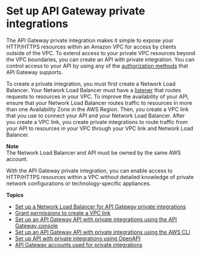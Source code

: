 # Set up API Gateway private integrations<a name="set-up-private-integration"></a>

 The API Gateway private integration makes it simple to expose your HTTP/HTTPS resources within an Amazon VPC for access by clients outside of the VPC\. To extend access to your private VPC resources beyond the VPC boundaries, you can create an API with private integration\. You can control access to your API by using any of the [authorization methods](apigateway-control-access-to-api.md) that API Gateway supports\.

To create a private integration, you must first create a Network Load Balancer\. Your Network Load Balancer must have a [listener](https://docs.aws.amazon.com/elasticloadbalancing/latest/network/load-balancer-listeners.html) that routes requests to resources in your VPC\. To improve the availability of your API, ensure that your Network Load Balancer routes traffic to resources in more than one Availability Zone in the AWS Region\. Then, you create a VPC link that you use to connect your API and your Network Load Balancer\. After you create a VPC link, you create private integrations to route traffic from your API to resources in your VPC through your VPC link and Network Load Balancer\.

**Note**  
The Network Load Balancer and API must be owned by the same AWS account\.

With the API Gateway private integration, you can enable access to HTTP/HTTPS resources within a VPC without detailed knowledge of private network configurations or technology\-specific appliances\.

**Topics**
+ [Set up a Network Load Balancer for API Gateway private integrations](set-up-nlb-for-vpclink-using-console.md)
+ [Grant permissions to create a VPC link](grant-permissions-to-create-vpclink.md)
+ [Set up an API Gateway API with private integrations using the API Gateway console](set-up-api-with-vpclink-console.md)
+ [Set up an API Gateway API with private integrations using the AWS CLI](set-up-api-with-vpclink-cli.md)
+ [Set up API with private integrations using OpenAPI](set-up-api-with-vpclink-using-swagger.md)
+ [API Gateway accounts used for private integrations](set-up-api-with-vpclink-accounts.md)